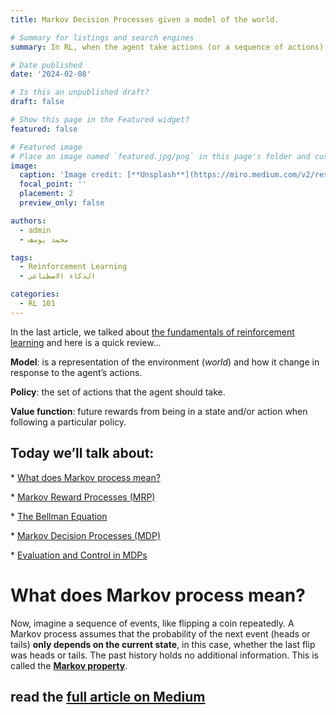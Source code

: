 ```yaml
---
title: Markov Decision Processes given a model of the world.

# Summary for listings and search engines
summary: In RL, when the agent take actions (or a sequence of actions) which means a sequence of decisions, then at this point we can say that Markov decision processes (MDP) formalizes this interaction.

# Date published
date: '2024-02-08'

# Is this an unpublished draft?
draft: false

# Show this page in the Featured widget?
featured: false

# Featured image
# Place an image named `featured.jpg/png` in this page's folder and customize its options here.
image:
  caption: 'Image credit: [**Unsplash**](https://miro.medium.com/v2/resize:fit:720/format:webp/0*Zl45lW4vNUZz0gKS)'
  focal_point: ''
  placement: 2
  preview_only: false

authors:
  - admin
  - محمد يوسف

tags:
  - Reinforcement Learning
  - الذكاء الاصطناعي

categories:
  - RL 101
---
```



In the last article, we talked about [the fundamentals of reinforcement learning](https://medium.com/@mohamedyosef101/the-fundamentals-of-reinforcement-learning-explained-f42de0053fc7) and here is a quick review…

**Model**: is a representation of the environment (*world*) and how it change in response to the agent’s actions.

**Policy**: the set of actions that the agent should take.

**Value function**: future rewards from being in a state and/or action when following a particular policy.

## **Today we’ll talk about:**

* [What does Markov process mean?](https://medium.com/@mohamedyosef101/markov-decision-processes-given-a-model-of-the-world-761fc4147cbf#9584)

* [Markov Reward Processes (MRP)](https://medium.com/@mohamedyosef101/markov-decision-processes-given-a-model-of-the-world-761fc4147cbf#2253)

* [The Bellman Equation](https://medium.com/@mohamedyosef101/markov-decision-processes-given-a-model-of-the-world-761fc4147cbf#9776)

* [Markov Decision Processes (MDP)](https://medium.com/@mohamedyosef101/markov-decision-processes-given-a-model-of-the-world-761fc4147cbf#c2bf)

* [Evaluation and Control in MDPs](https://medium.com/@mohamedyosef101/markov-decision-processes-given-a-model-of-the-world-761fc4147cbf#6227)

# **What does Markov process mean?**

Now, imagine a sequence of events, like flipping a coin repeatedly. A Markov process assumes that the probability of the next event (heads or tails) **only depends on the current state**, in this case, whether the last flip was heads or tails. The past history holds no additional information. This is called the **[Markov property](https://youtu.be/vbqkzyu2bQ0?si=4GqYMTvis0SFVMhI)**.



## read the [full article on Medium](https://medium.com/@mohamedyosef101/markov-decision-processes-given-a-model-of-the-world-761fc4147cbf)